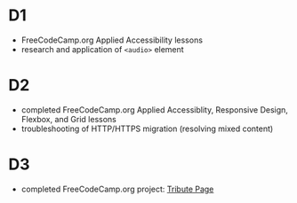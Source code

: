 # D1

- FreeCodeCamp.org Applied Accessibility lessons
- research and application of `<audio>` element

# D2

- completed FreeCodeCamp.org Applied Accessiblity, Responsive Design, Flexbox, and Grid lessons
- troubleshooting of HTTP/HTTPS migration (resolving mixed content)

# D3

- completed FreeCodeCamp.org project: [Tribute Page](https://codepen.io/digilou/pen/oyJXmp)

